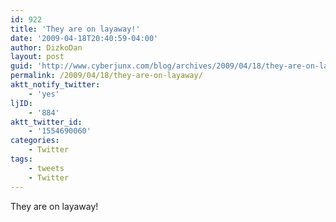 ```yaml
---
id: 922
title: 'They are on layaway!'
date: '2009-04-18T20:40:59-04:00'
author: DizkoDan
layout: post
guid: 'http://www.cyberjunx.com/blog/archives/2009/04/18/they-are-on-layaway/'
permalink: /2009/04/18/they-are-on-layaway/
aktt_notify_twitter:
    - 'yes'
ljID:
    - '884'
aktt_twitter_id:
    - '1554690060'
categories:
    - Twitter
tags:
    - tweets
    - Twitter
---
```


They are on layaway!